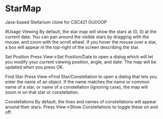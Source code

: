 StarMap
=======

Java-based Stellarium clone for CSC421 GUI/OOP

#Usage
Viewing
By default, the star map will show the stars at (0, 0) at the current date. You can pan around the visible stars by dragging with the mouse, and zoom with the scroll wheel. If you hover the mouse over a star, a box will appear in the top-right of the screen describing the star.

Set Position
Press View->Set Position/Date to open a dialog which will let you modify your current viewing position, angle, and date. The map will be updated when you press OK.

Find Star
Press View->Find Star/Constellation to open a dialog that lets you enter the name of an object. If the name matches the name or common name of a star, or name of a constellation (ignoring case), the map will zoom in on that star or constellation.

Constellations
By default, the lines and names of constellations will appear around their stars. Press View->Show Constellations to toggle these on and off.

